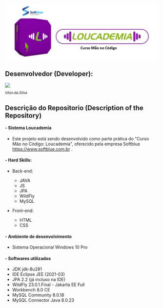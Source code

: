 <p align="center">
  <img src="https://github.com/vitordasilvadev/loucademia/blob/003f6d1c5b2961b1ba34d7533c862caa2597c6bb/capa.jpg">
</p>


## Desenvolvedor (Developer):

[<img src="https://avatars.githubusercontent.com/u/82538473?v=4" width=115><br><sub>Vitor da Silva</sub>](https://github.com/vitordasilvadev)

## Descrição do Repositorio (Description of the Repository)

#### -	Sistema Loucademia
-	Este projeto está sendo desenvolvido como parte prática do "Curso Mão no Código: Loucademia", oferecido pela empresa Softblue https://www.softblue.com.br .
	
#### -	Hard Skills:
-	Back-end:
	-	JAVA
	-	JS
	-	JPA
	-	WildFly
	-	MySQL

-	Front-end:
	-	HTML
	-	CSS</li>


#### - Ambiente de desenvolvimento
-	Sistema Operacional Windows 10 Pro
			
#### - Softwares utilizados 
-	JDK jdk-8u281
-	IDE Eclipse JEE (2021-03)
-	JPA 2.2 (já incluso na IDE)
-	WildFly 23.0.1.Final - Jakarta EE Full
-	Workbench 8.0 CE
-	MySQL Community 8.0.18
-	MySQL Connector Java 8.0.23
